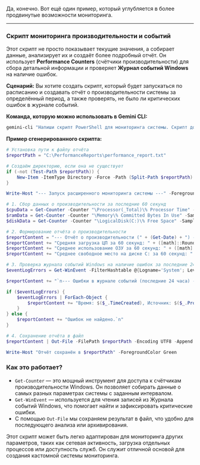 Да, конечно. Вот ещё один пример, который углубляется в более продвинутые возможности мониторинга.

-----

### Скрипт мониторинга производительности и событий

Этот скрипт не просто показывает текущие значения, а собирает данные, анализирует их и создаёт более подробный отчёт. Он использует **Performance Counters** (счётчики производительности) для сбора детальной информации и проверяет **Журнал событий Windows** на наличие ошибок.

**Сценарий:** Вы хотите создать скрипт, который будет запускаться по расписанию и создавать отчёт о производительности системы за определённый период, а также проверять, не было ли критических ошибок в журнале событий.

**Команда, которую можно использовать в Gemini CLI:**

```powershell
gemini-cli "Напиши скрипт PowerShell для мониторинга системы. Скрипт должен собирать данные о производительности ЦП, ОЗУ, дисков за последние 60 секунд, а также проверять журнал событий на наличие ошибок. Результаты должны быть сохранены в текстовый файл 'performance_report.txt'."
```

**Пример сгенерированного скрипта:**

```powershell
# Установка пути к файлу отчёта
$reportPath = "C:\PerformanceReports\performance_report.txt"

# Создаём директорию, если она не существует
if (-not (Test-Path $reportPath)) {
    New-Item -ItemType Directory -Force -Path (Split-Path $reportPath)
}

Write-Host "--- Запуск расширенного мониторинга системы ---" -ForegroundColor Green

# 1. Сбор данных о производительности за последние 60 секунд
$cpuData = Get-Counter -Counter "\Processor(_Total)\% Processor Time" -SampleInterval 1 -MaxSamples 60
$ramData = Get-Counter -Counter "\Memory\% Committed Bytes In Use" -SampleInterval 1 -MaxSamples 60
$diskData = Get-Counter -Counter "\LogicalDisk(C:)\% Free Space" -SampleInterval 1 -MaxSamples 60

# 2. Формирование отчёта о производительности
$reportContent = "--- Отчёт о производительности (" + (Get-Date) + ") ---`n`n"
$reportContent += "Средняя загрузка ЦП за 60 секунд: " + ([math]::Round($cpuData.CounterSamples | Measure-Object -Property CookedValue -Average).Average, 2) + " %`n"
$reportContent += "Среднее использование ОЗУ за 60 секунд: " + ([math]::Round($ramData.CounterSamples | Measure-Object -Property CookedValue -Average).Average, 2) + " %`n"
$reportContent += "Среднее свободное место на диске C: за 60 секунд: " + ([math]::Round($diskData.CounterSamples | Measure-Object -Property CookedValue -Average).Average, 2) + " %`n"

# 3. Проверка журнала событий Windows на наличие ошибок за последние 24 часа
$eventLogErrors = Get-WinEvent -FilterHashtable @{Logname='System'; Level=2; StartTime=(Get-Date).AddDays(-1)} -ErrorAction SilentlyContinue

$reportContent += "`n--- Ошибки в журнале событий (последние 24 часа) ---`n"

if ($eventLogErrors) {
    $eventLogErrors | ForEach-Object {
        $reportContent += "Время: $($_.TimeCreated), Источник: $($_.ProviderName), Сообщение: $($_.Message.Trim().Split("`n")[0])`n"
    }
} else {
    $reportContent += "Ошибок не найдено.`n"
}

# 4. Сохранение отчёта в файл
$reportContent | Out-File -FilePath $reportPath -Encoding UTF8 -Append

Write-Host "Отчёт сохранён в $reportPath" -ForegroundColor Green
```

### Как это работает?

  * `Get-Counter` — это мощный инструмент для доступа к счётчикам производительности Windows. Он позволяет собирать данные о самых разных параметрах системы с заданным интервалом.
  * `Get-WinEvent` — используется для чтения записей из Журнала событий Windows, что помогает найти и зафиксировать критические ошибки.
  * С помощью `Out-File` мы сохраняем результат в файл, что удобно для последующего анализа или архивирования.

Этот скрипт может быть легко адаптирован для мониторинга других параметров, таких как сетевая активность, загрузка отдельных процессов или доступность служб. Он служит отличной основой для создания кастомной системы мониторинга.